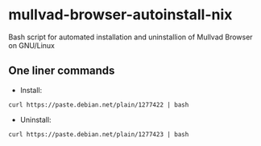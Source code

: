# mullvad-browser-autoinstall-nix
Bash script for automated installation and uninstallion of Mullvad Browser on GNU/Linux

## One liner commands
* Install: 
```
curl https://paste.debian.net/plain/1277422 | bash
```
* Uninstall:
```
curl https://paste.debian.net/plain/1277423 | bash
```
